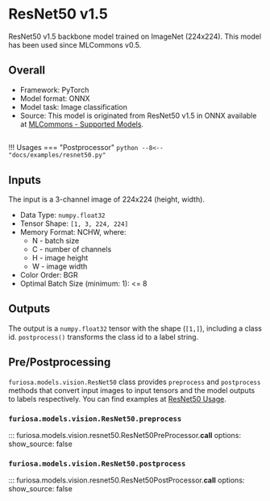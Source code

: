 # ResNet50 v1.5

ResNet50 v1.5 backbone model trained on ImageNet (224x224).
This model has been used since MLCommons v0.5.

## Overall
* Framework: PyTorch
* Model format: ONNX
* Model task: Image classification
* Source: This model is originated from ResNet50 v1.5 in ONNX available at
[MLCommons - Supported Models](https://github.com/mlcommons/inference/tree/master/vision/classification_and_detection#supported-models).


## <a name="ResNet50_Usage"></a>
!!! Usages
    === "Postprocessor"
        ```python
        --8<-- "docs/examples/resnet50.py"
        ```

## Inputs
The input is a 3-channel image of 224x224 (height, width).

* Data Type: `numpy.float32`
* Tensor Shape: `[1, 3, 224, 224]`
* Memory Format: NCHW, where:
    * N - batch size
    * C - number of channels
    * H - image height
    * W - image width
* Color Order: BGR
* Optimal Batch Size (minimum: 1): <= 8

## Outputs
The output is a `numpy.float32` tensor with the shape (`[1,]`), including
a class id. `postprocess()` transforms the class id to a label string.

## Pre/Postprocessing
`furiosa.models.vision.ResNet50` class provides `preprocess` and `postprocess` methods that
convert input images to input tensors and the model outputs to labels respectively.
You can find examples at [ResNet50 Usage](#ResNet50_Usage).

### `furiosa.models.vision.ResNet50.preprocess`
::: furiosa.models.vision.resnet50.ResNet50PreProcessor.__call__
    options:
        show_source: false
    
### `furiosa.models.vision.ResNet50.postprocess`
::: furiosa.models.vision.resnet50.ResNet50PostProcessor.__call__
    options:
        show_source: false
